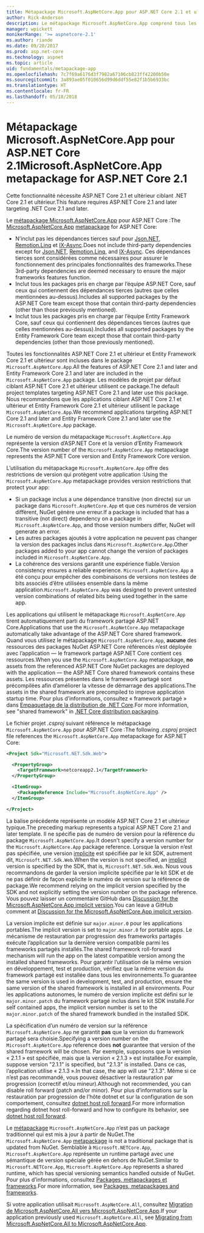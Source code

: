 ```yaml
---
title: Métapackage Microsoft.AspNetCore.App pour ASP.NET Core 2.1 et ultérieur
author: Rick-Anderson
description: Le métapackage Microsoft.AspNetCore.App comprend tous les packages ASP.NET Core et Entity Framework Core pris en charge.
manager: wpickett
monikerRange: '>= aspnetcore-2.1'
ms.author: riande
ms.date: 09/20/2017
ms.prod: asp.net-core
ms.technology: aspnet
ms.topic: article
uid: fundamentals/metapackage-app
ms.openlocfilehash: 7c7f69a6176d3f7982a67106cb823ff42200b50e
ms.sourcegitcommit: 3a893ae05f010656d99d6ddf55e82f1b5b6933bc
ms.translationtype: HT
ms.contentlocale: fr-FR
ms.lasthandoff: 05/18/2018
---
```

# <a name="microsoftaspnetcoreapp-metapackage-for-aspnet-core-21"></a><span data-ttu-id="7a799-103">Métapackage Microsoft.AspNetCore.App pour ASP.NET Core 2.1</span><span class="sxs-lookup"><span data-stu-id="7a799-103">Microsoft.AspNetCore.App metapackage for ASP.NET Core 2.1</span></span>

<span data-ttu-id="7a799-104">Cette fonctionnalité nécessite ASP.NET Core 2.1 et ultérieur ciblant .NET Core 2.1 et ultérieur.</span><span class="sxs-lookup"><span data-stu-id="7a799-104">This feature requires ASP.NET Core 2.1 and later targeting .NET Core 2.1 and later.</span></span>

<span data-ttu-id="7a799-105">Le [métapackage ](/dotnet/core/packages#metapackages) [Microsoft.AspNetCore.App](https://www.nuget.org/packages/Microsoft.AspNetCore.App) pour ASP.NET Core :</span><span class="sxs-lookup"><span data-stu-id="7a799-105">The [Microsoft.AspNetCore.App](https://www.nuget.org/packages/Microsoft.AspNetCore.App) [metapackage](/dotnet/core/packages#metapackages) for ASP.NET Core:</span></span>

* <span data-ttu-id="7a799-106">N’inclut pas les dépendances tierces sauf pour [Json.NET](https://www.nuget.org/packages/Newtonsoft.Json/), [Remotion.Linq](https://www.nuget.org/packages/Remotion.Linq/) et [IX-Async](https://www.nuget.org/packages/System.Interactive.Async/).</span><span class="sxs-lookup"><span data-stu-id="7a799-106">Does not include third-party dependencies except for [Json.NET](https://www.nuget.org/packages/Newtonsoft.Json/), [Remotion.Linq](https://www.nuget.org/packages/Remotion.Linq/), and [IX-Async](https://www.nuget.org/packages/System.Interactive.Async/).</span></span> <span data-ttu-id="7a799-107">Ces dépendances tierces sont considérées comme nécessaires pour assurer le fonctionnement des principales fonctionnalités des frameworks.</span><span class="sxs-lookup"><span data-stu-id="7a799-107">These 3rd-party dependencies are deemed necessary to ensure the major frameworks features function.</span></span>
* <span data-ttu-id="7a799-108">Inclut tous les packages pris en charge par l’équipe ASP.NET Core, sauf ceux qui contiennent des dépendances tierces (autres que celles mentionnées au-dessus).</span><span class="sxs-lookup"><span data-stu-id="7a799-108">Includes all supported packages by the ASP.NET Core team except those that contain third-party dependencies (other than those previously mentioned).</span></span>
* <span data-ttu-id="7a799-109">Inclut tous les packages pris en charge par l’équipe Entity Framework Core, sauf ceux qui contiennent des dépendances tierces (autres que celles mentionnées au-dessus).</span><span class="sxs-lookup"><span data-stu-id="7a799-109">Includes all supported packages by the Entity Framework Core team except those that contain third-party dependencies (other than those previously mentioned).</span></span>

<span data-ttu-id="7a799-110">Toutes les fonctionnalités ASP.NET Core 2.1 et ultérieur et Entity Framework Core 2.1 et ultérieur sont incluses dans le package `Microsoft.AspNetCore.App`.</span><span class="sxs-lookup"><span data-stu-id="7a799-110">All the features of ASP.NET Core 2.1 and later and Entity Framework Core 2.1 and later are included in the `Microsoft.AspNetCore.App` package.</span></span> <span data-ttu-id="7a799-111">Les modèles de projet par défaut ciblant ASP.NET Core 2.1 et ultérieur utilisent ce package.</span><span class="sxs-lookup"><span data-stu-id="7a799-111">The default project templates targeting ASP.NET Core 2.1 and later use this package.</span></span> <span data-ttu-id="7a799-112">Nous recommandons que les applications ciblant ASP.NET Core 2.1 et ultérieur et Entity Framework Core 2.1 et ultérieur utilisent le package `Microsoft.AspNetCore.App`.</span><span class="sxs-lookup"><span data-stu-id="7a799-112">We recommend applications targeting ASP.NET Core 2.1 and later and Entity Framework Core 2.1 and later use the `Microsoft.AspNetCore.App` package.</span></span>

<span data-ttu-id="7a799-113">Le numéro de version du métapackage `Microsoft.AspNetCore.App` représente la version d’ASP.NET Core et la version d’Entity Framework Core.</span><span class="sxs-lookup"><span data-stu-id="7a799-113">The version number of the `Microsoft.AspNetCore.App` metapackage represents the ASP.NET Core version and Entity Framework Core version.</span></span>

<span data-ttu-id="7a799-114">L’utilisation du métapackage `Microsoft.AspNetCore.App` offre des restrictions de version qui protègent votre application :</span><span class="sxs-lookup"><span data-stu-id="7a799-114">Using the `Microsoft.AspNetCore.App` metapackage provides version restrictions that protect your app:</span></span>

* <span data-ttu-id="7a799-115">Si un package inclus a une dépendance transitive (non directe) sur un package dans `Microsoft.AspNetCore.App` et que ces numéros de version diffèrent, NuGet génère une erreur.</span><span class="sxs-lookup"><span data-stu-id="7a799-115">If a package is included that has a transitive (not direct) dependency on a package in `Microsoft.AspNetCore.App`, and those version numbers differ, NuGet will generate an error.</span></span>
* <span data-ttu-id="7a799-116">Les autres packages ajoutés à votre application ne peuvent pas changer la version des packages inclus dans `Microsoft.AspNetCore.App`.</span><span class="sxs-lookup"><span data-stu-id="7a799-116">Other packages added to your app cannot change the version of packages included in `Microsoft.AspNetCore.App`.</span></span>
* <span data-ttu-id="7a799-117">La cohérence des versions garantit une expérience fiable.</span><span class="sxs-lookup"><span data-stu-id="7a799-117">Version consistency ensures a reliable experience.</span></span> <span data-ttu-id="7a799-118">`Microsoft.AspNetCore.App` a été conçu pour empêcher des combinaisons de versions non testées de bits associés d’être utilisées ensemble dans la même application.</span><span class="sxs-lookup"><span data-stu-id="7a799-118">`Microsoft.AspNetCore.App` was designed to prevent untested version combinations of related bits being used together in the same app.</span></span>

<span data-ttu-id="7a799-119">Les applications qui utilisent le métapackage `Microsoft.AspNetCore.App` tirent automatiquement parti du framework partagé ASP.NET Core.</span><span class="sxs-lookup"><span data-stu-id="7a799-119">Applications that use the `Microsoft.AspNetCore.App` metapackage automatically take advantage of the ASP.NET Core shared framework.</span></span> <span data-ttu-id="7a799-120">Quand vous utilisez le métapackage `Microsoft.AspNetCore.App`, **aucune** des ressources des packages NuGet ASP.NET Core référencés n’est déployée avec l’application &mdash; le framework partagé ASP.NET Core contient ces ressources.</span><span class="sxs-lookup"><span data-stu-id="7a799-120">When you use the `Microsoft.AspNetCore.App` metapackage, **no** assets from the referenced ASP.NET Core NuGet packages are deployed with the application &mdash; the ASP.NET Core shared framework contains these assets.</span></span> <span data-ttu-id="7a799-121">Les ressources présentes dans le framework partagé sont précompilées afin d’améliorer la vitesse de démarrage des applications.</span><span class="sxs-lookup"><span data-stu-id="7a799-121">The assets in the shared framework are precompiled to improve application startup time.</span></span> <span data-ttu-id="7a799-122">Pour plus d’informations, consultez « framework partagé » dans [Empaquetage de la distribution de .NET Core](/dotnet/core/build/distribution-packaging).</span><span class="sxs-lookup"><span data-stu-id="7a799-122">For more information, see "shared framework" in [.NET Core distribution packaging](/dotnet/core/build/distribution-packaging).</span></span>

<span data-ttu-id="7a799-123">Le fichier projet *.csproj* suivant référence le métapackage `Microsoft.AspNetCore.App` pour ASP.NET Core :</span><span class="sxs-lookup"><span data-stu-id="7a799-123">The following *.csproj* project file references the `Microsoft.AspNetCore.App` metapackage for ASP.NET Core:</span></span>

```xml
<Project Sdk="Microsoft.NET.Sdk.Web">

  <PropertyGroup>
    <TargetFramework>netcoreapp2.1</TargetFramework>
  </PropertyGroup>

  <ItemGroup>
    <PackageReference Include="Microsoft.AspNetCore.App" />
  </ItemGroup>

</Project>

```

<span data-ttu-id="7a799-124">La balise précédente représente un modèle ASP.NET Core 2.1 et ultérieur typique.</span><span class="sxs-lookup"><span data-stu-id="7a799-124">The preceding markup represents a typical ASP.NET Core 2.1 and later template.</span></span> <span data-ttu-id="7a799-125">Il ne spécifie pas de numéro de version pour la référence du package `Microsoft.AspNetCore.App`.</span><span class="sxs-lookup"><span data-stu-id="7a799-125">It doesn't specify a version number for the `Microsoft.AspNetCore.App` package reference.</span></span> <span data-ttu-id="7a799-126">Lorsque la version n’est pas spécifiée, une version [implicite](https://github.com/dotnet/core/blob/master/release-notes/1.0/sdk/1.0-rc3-implicit-package-refs.md) est spécifiée par le kit SDK, autrement dit, `Microsoft.NET.Sdk.Web`.</span><span class="sxs-lookup"><span data-stu-id="7a799-126">When the version is not specified, an [implicit](https://github.com/dotnet/core/blob/master/release-notes/1.0/sdk/1.0-rc3-implicit-package-refs.md) version is specified by the SDK, that is, `Microsoft.NET.Sdk.Web`.</span></span> <span data-ttu-id="7a799-127">Nous vous recommandons de garder la version implicite spécifiée par le kit SDK et de ne pas définir de façon explicite le numéro de version sur la référence de package.</span><span class="sxs-lookup"><span data-stu-id="7a799-127">We recommend relying on the implicit version specified by the SDK and not explicitly setting the version number on the package reference.</span></span> <span data-ttu-id="7a799-128">Vous pouvez laisser un commentaire GitHub dans [Discussion for the Microsoft.AspNetCore.App implicit version](https://github.com/aspnet/Docs/issues/6430).</span><span class="sxs-lookup"><span data-stu-id="7a799-128">You can leave a GitHub comment at [Discussion for the Microsoft.AspNetCore.App implicit version](https://github.com/aspnet/Docs/issues/6430).</span></span>

<span data-ttu-id="7a799-129">La version implicite est définie sur `major.minor.0` pour les applications portables.</span><span class="sxs-lookup"><span data-stu-id="7a799-129">The implicit version is set to `major.minor.0` for portable apps.</span></span> <span data-ttu-id="7a799-130">Le mécanisme de restauration par progression des frameworks partagés exécute l’application sur la dernière version compatible parmi les frameworks partagés installés.</span><span class="sxs-lookup"><span data-stu-id="7a799-130">The shared framework roll-forward mechanism will run the app on the latest compatible version among the installed shared frameworks.</span></span> <span data-ttu-id="7a799-131">Pour garantir l’utilisation de la même version en développement, test et production, vérifiez que la même version du framework partagé est installée dans tous les environnements.</span><span class="sxs-lookup"><span data-stu-id="7a799-131">To guarantee the same version is used in development, test, and production, ensure the same version of the shared framework is installed in all environments.</span></span> <span data-ttu-id="7a799-132">Pour les applications autonomes, le numéro de version implicite est défini sur le `major.minor.patch` du framework partagé inclus dans le kit SDK installé.</span><span class="sxs-lookup"><span data-stu-id="7a799-132">For self contained apps, the implicit version number is set to the `major.minor.patch` of the shared framework bundled in the installed SDK.</span></span>

<span data-ttu-id="7a799-133">La spécification d’un numéro de version sur la référence `Microsoft.AspNetCore.App` ne garantit **pas** que la version du framework partagé sera choisie.</span><span class="sxs-lookup"><span data-stu-id="7a799-133">Specifying a version number on the `Microsoft.AspNetCore.App` reference does **not** guarantee that version of the shared framework will be chosen.</span></span> <span data-ttu-id="7a799-134">Par exemple, supposons que la version « 2.1.1 » est spécifiée, mais que la version « 2.1.3 » est installée.</span><span class="sxs-lookup"><span data-stu-id="7a799-134">For example, suppose version "2.1.1" is specified, but "2.1.3" is installed.</span></span> <span data-ttu-id="7a799-135">Dans ce cas, l’application utilise « 2.1.3 ».</span><span class="sxs-lookup"><span data-stu-id="7a799-135">In that case, the app will use "2.1.3".</span></span> <span data-ttu-id="7a799-136">Même si ce n’est pas recommandé, vous pouvez désactiver la restauration par progression (correctif et/ou mineur).</span><span class="sxs-lookup"><span data-stu-id="7a799-136">Although not recommended, you can disable roll forward (patch and/or minor).</span></span> <span data-ttu-id="7a799-137">Pour plus d’informations sur la restauration par progression de l’hôte dotnet et sur la configuration de son comportement, consultez [dotnet host roll forward](https://github.com/dotnet/core-setup/blob/master/Documentation/design-docs/roll-forward-on-no-candidate-fx.md).</span><span class="sxs-lookup"><span data-stu-id="7a799-137">For more information regarding dotnet host roll-forward and how to configure its behavior, see [dotnet host roll forward](https://github.com/dotnet/core-setup/blob/master/Documentation/design-docs/roll-forward-on-no-candidate-fx.md).</span></span>

<span data-ttu-id="7a799-138">Le [métapackage](/dotnet/core/packages#metapackages) `Microsoft.AspNetCore.App` n’est pas un package traditionnel qui est mis à jour à partir de NuGet.</span><span class="sxs-lookup"><span data-stu-id="7a799-138">The `Microsoft.AspNetCore.App` [metapackage](/dotnet/core/packages#metapackages) is not a traditional package that is updated from NuGet.</span></span> <span data-ttu-id="7a799-139">Semblable à `Microsoft.NETCore.App`, `Microsoft.AspNetCore.App` représente un runtime partagé avec une sémantique de version spéciale gérée en dehors de NuGet.</span><span class="sxs-lookup"><span data-stu-id="7a799-139">Similar to `Microsoft.NETCore.App`, `Microsoft.AspNetCore.App` represents a shared runtime, which has special versioning semantics handled outside of NuGet.</span></span> <span data-ttu-id="7a799-140">Pour plus d’informations, consultez [Packages, métapackages et frameworks](/dotnet/core/packages).</span><span class="sxs-lookup"><span data-stu-id="7a799-140">For more information, see [Packages, metapackages and frameworks](/dotnet/core/packages).</span></span>

<span data-ttu-id="7a799-141">Si votre application utilisait `Microsoft.AspNetCore.All`, consultez [Migration de Microsoft.AspNetCore.All vers Microsoft.AspNetCore.App](xref:fundamentals/metapackage#migrate).</span><span class="sxs-lookup"><span data-stu-id="7a799-141">If your application previously used `Microsoft.AspNetCore.All`, see [Migrating from Microsoft.AspNetCore.All to Microsoft.AspNetCore.App](xref:fundamentals/metapackage#migrate).</span></span>
